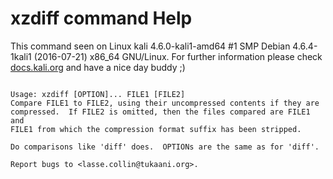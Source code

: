 # xzdiff command Help
 
 This command seen on Linux kali 4.6.0-kali1-amd64 #1 SMP Debian 4.6.4-1kali1 (2016-07-21) x86_64 GNU/Linux. For further information please check [docs.kali.org](docs.kali.org) and have a nice day buddy ;) 

~~~

Usage: xzdiff [OPTION]... FILE1 [FILE2]
Compare FILE1 to FILE2, using their uncompressed contents if they are
compressed.  If FILE2 is omitted, then the files compared are FILE1 and
FILE1 from which the compression format suffix has been stripped.

Do comparisons like 'diff' does.  OPTIONs are the same as for 'diff'.

Report bugs to <lasse.collin@tukaani.org>.

~~~
